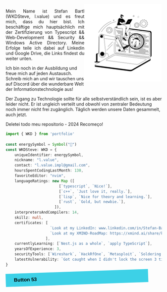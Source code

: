 <img src="./public/images/zahnrad.jpg" min-width="250px" max-width="250px" width="250px" align="right" alt="www.freepik.com">

<p align="justify"> 
  Mein Name ist Stefan Bartl (WKDSteve, l.value) und es freut mich, dass du hier bist. Ich beschäftige mich hauptsächlich mit der Zertifizierung von Typescript && Web-Development && Security && Windows Active Directory. Meine Erfolge teile ich dabei auf Linkedin und Google Drive, die Links findest du weiter unten.

Ich bin noch in der Ausbildung und freue mich auf jeden Austausch. Schreib mich an und wir tauschen uns auf Discord über die wunderbare Welt der Informationstechnologie aus! 

Der Zugang zu Technologie sollte für alle selbstverständlich sein, ist es aber leider nicht. Er ist ungleich verteilt und obwohl von zentraler Bedeutung noch immer nicht frei zugänglich. Täglich werden unsere Daten gesammelt, auch jetzt. 

</p>

<p>
Deletei todo meu repositorio - 2024 Recomeço!
</p>

```ts
import { WKD } from 'portfolio'

const energySymbol = Symbol("🍮")
const WKDSteve: WKD = {
    uniqueIdentifier: energySymbol,
    nickname: "l.value",
    contact: "l.value.impl@gmail.com",
    hoursSpentCodingLastMonth: 130,
    favoriteEditor: "nvim",
    languageRatings: new Map ([
                        [`typescript`, `Nice!`],
                        [`c++`, `Just love it, really.`],
                        [`lisp`, `Nice for theory and learning.`],
                        [`rust`, `Gold, but newbie.`], 
                      ]),
    interpretersAndCompilers: 14,
    skillz: null,
    certificates: [
                    `Look at my LinkedIn: www.linkedin.com/in/Stefan-Bartl`,
                    `Look at my XMIND-RoadMap: https://xmind.ai/share/k2PSPlst`
                  ],
    currentlyLearning: [`Nest.js as a whole`, `apply TypeScript`],
    yearsOfExperience: 3,
    securityTools: [`Wireshark`, `HackRfOne`, `Metasploit`, `Soldering iron`],
    latestVulnerability: `Got caught when I didn't lock the screen 3 times when I was a customer.`,
}
```

<button style="background-color: #3DD1E7; border: 0; box-sizing: border-box; color: #000000; display: flex; font-size: 1rem; font-weight: 700; padding: .75rem 1.65rem; width: 100%; max-width: 460px; transform: rotate(-2deg);" role="button" link>Button 53</button>
<p></p>